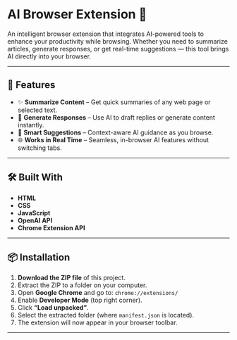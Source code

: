 # AI Browser Extension 🤖

An intelligent browser extension that integrates AI-powered tools to enhance your productivity while browsing. Whether you need to summarize articles, generate responses, or get real-time suggestions — this tool brings AI directly into your browser.

---

## 🚀 Features

- ✨ **Summarize Content** – Get quick summaries of any web page or selected text.
- 💬 **Generate Responses** – Use AI to draft replies or generate content instantly.
- 🧠 **Smart Suggestions** – Context-aware AI guidance as you browse.
- 🌐 **Works in Real Time** – Seamless, in-browser AI features without switching tabs.

---

## 🛠️ Built With

- **HTML**
- **CSS**
- **JavaScript**
- **OpenAI API**
- **Chrome Extension API**

---

## 📦 Installation

1. **Download the ZIP file** of this project.
2. Extract the ZIP to a folder on your computer.
3. Open **Google Chrome** and go to: `chrome://extensions/`
4. Enable **Developer Mode** (top right corner).
5. Click **“Load unpacked”**.
6. Select the extracted folder (where `manifest.json` is located).
7. The extension will now appear in your browser toolbar.

---
